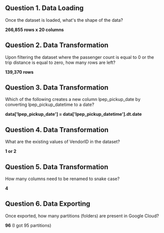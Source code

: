 ## Question 1. Data Loading
Once the dataset is loaded, what's the shape of the data?

**266,855 rows x 20 columns**

## Question 2. Data Transformation
Upon filtering the dataset where the passenger count is equal to 0 or the trip distance is equal to zero, how many rows are left?

**139,370 rows**

## Question 3. Data Transformation
Which of the following creates a new column lpep_pickup_date by converting lpep_pickup_datetime to a date?

**data['lpep_pickup_date'] = data['lpep_pickup_datetime'].dt.date**

## Question 4. Data Transformation
What are the existing values of VendorID in the dataset?

**1 or 2**

## Question 5. Data Transformation
How many columns need to be renamed to snake case?

**4**

## Question 6. Data Exporting
Once exported, how many partitions (folders) are present in Google Cloud?

**96** (I got 95 partitions)
